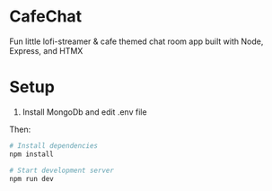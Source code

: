 # CafeChat
Fun little lofi-streamer &amp; cafe themed chat room app built with Node, Express, and HTMX


# Setup

1. Install MongoDb and edit .env file

Then:
```bash
# Install dependencies
npm install

# Start development server
npm run dev
```
